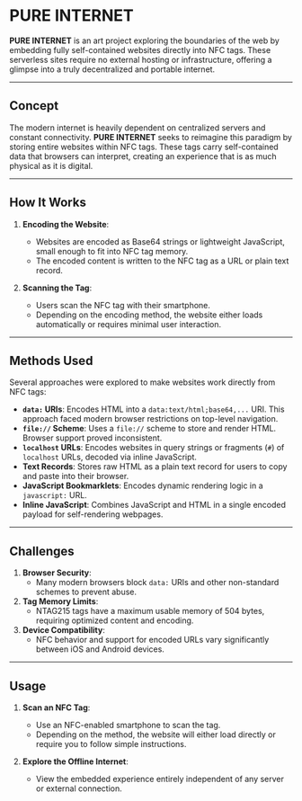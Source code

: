 # PURE INTERNET

**PURE INTERNET** is an art project exploring the boundaries of the web by embedding fully self-contained websites directly into NFC tags. These serverless sites require no external hosting or infrastructure, offering a glimpse into a truly decentralized and portable internet.

---

## **Concept**

The modern internet is heavily dependent on centralized servers and constant connectivity. **PURE INTERNET** seeks to reimagine this paradigm by storing entire websites within NFC tags. These tags carry self-contained data that browsers can interpret, creating an experience that is as much physical as it is digital.

---

## **How It Works**

1. **Encoding the Website**:
   - Websites are encoded as Base64 strings or lightweight JavaScript, small enough to fit into NFC tag memory.
   - The encoded content is written to the NFC tag as a URL or plain text record.

2. **Scanning the Tag**:
   - Users scan the NFC tag with their smartphone.
   - Depending on the encoding method, the website either loads automatically or requires minimal user interaction.

---

## **Methods Used**

Several approaches were explored to make websites work directly from NFC tags:

- **`data:` URIs**: Encodes HTML into a `data:text/html;base64,...` URI. This approach faced modern browser restrictions on top-level navigation.
- **`file://` Scheme**: Uses a `file://` scheme to store and render HTML. Browser support proved inconsistent.
- **`localhost` URLs**: Encodes websites in query strings or fragments (`#`) of `localhost` URLs, decoded via inline JavaScript.
- **Text Records**: Stores raw HTML as a plain text record for users to copy and paste into their browser.
- **JavaScript Bookmarklets**: Encodes dynamic rendering logic in a `javascript:` URL.
- **Inline JavaScript**: Combines JavaScript and HTML in a single encoded payload for self-rendering webpages.

---

## **Challenges**

1. **Browser Security**:
   - Many modern browsers block `data:` URIs and other non-standard schemes to prevent abuse.
2. **Tag Memory Limits**:
   - NTAG215 tags have a maximum usable memory of 504 bytes, requiring optimized content and encoding.
3. **Device Compatibility**:
   - NFC behavior and support for encoded URLs vary significantly between iOS and Android devices.

---

## **Usage**

1. **Scan an NFC Tag**:
   - Use an NFC-enabled smartphone to scan the tag.
   - Depending on the method, the website will either load directly or require you to follow simple instructions.

2. **Explore the Offline Internet**:
   - View the embedded experience entirely independent of any server or external connection.

